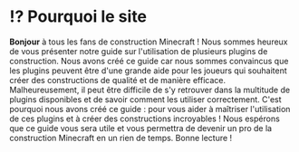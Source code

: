 # ⁉ Pourquoi le site

**Bonjour** à tous les fans de construction Minecraft ! Nous sommes heureux de vous présenter notre guide sur l'utilisation de plusieurs plugins de construction. Nous avons créé ce guide car nous sommes convaincus que les plugins peuvent être d'une grande aide pour les joueurs qui souhaitent créer des constructions de qualité et de manière efficace. Malheureusement, il peut être difficile de s'y retrouver dans la multitude de plugins disponibles et de savoir comment les utiliser correctement. C'est pourquoi nous avons créé ce guide : pour vous aider à maîtriser l'utilisation de ces plugins et à créer des constructions incroyables ! Nous espérons que ce guide vous sera utile et vous permettra de devenir un pro de la construction Minecraft en un rien de temps. Bonne lecture !
